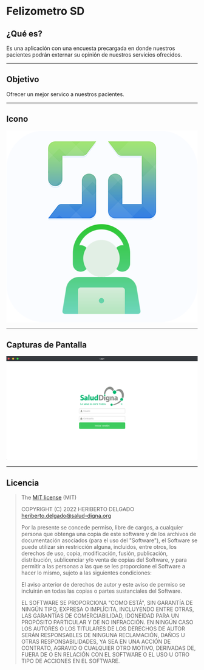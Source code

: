 # Felizometro SD

## ¿Qué es?
Es una aplicación con una encuesta precargada en donde nuestros pacientes podrán externar su opinión de nuestros servicios ofrecidos.

<hr>

## Objetivo
Ofrecer un mejor servico a nuestros pacientes.

<hr>

## Icono

![](icon.png)

<hr>

## Capturas de Pantalla

![](captura.png)

<hr>

## Licencia

>The [MIT license](https://opensource.org/licenses/MIT) (MIT)
>
>COPYRIGHT (C) 2022 HERIBERTO DELGADO <heriberto.delgado@salud-digna.org>
>
>Por la presente se concede permiso, libre de cargos, a cualquier persona que obtenga una copia de este software y de los archivos de documentación asociados (para el uso del "Software"), el Software se puede utilizar sin restricción alguna, incluidos, entre otros, los derechos de uso, copia, modificación, fusión, publicación, distribución, sublicenciar y/o venta de copias del Software, y para permitir a las personas a las que se les proporcione el Software a hacer lo mismo, sujeto a las siguientes condiciones:
>
>El aviso anterior de derechos de autor y este aviso de permiso se incluirán en todas las copias o partes sustanciales del Software.
>
>EL SOFTWARE SE PROPORCIONA "COMO ESTÁ", SIN GARANTÍA DE NINGÚN TIPO, EXPRESA O IMPLÍCITA, INCLUYENDO ENTRE OTRAS, LAS GARANTÍAS DE COMERCIABILIDAD, IDONEIDAD PARA UN PROPÓSITO PARTICULAR Y DE NO INFRACCIÓN. EN NINGÚN CASO LOS AUTORES O LOS TITULARES DE LOS DERECHOS DE AUTOR SERÁN RESPONSABLES DE NINGUNA RECLAMACIÓN, DAÑOS U OTRAS RESPONSABILIDADES, YA SEA EN UNA ACCIÓN DE CONTRATO, AGRAVIO O CUALQUIER OTRO MOTIVO, DERIVADAS DE, FUERA DE O EN RELACIÓN CON EL SOFTWARE O EL USO U OTRO TIPO DE ACCIONES EN EL SOFTWARE.
